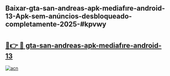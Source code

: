 ## Baixar-gta-san-andreas-apk-mediafıre-android-13-Apk-sem-anúncios-desbloqueado-completamente-2025-#kpvwy

# <h2><a href="https://ainizakaria.my?title=gta-san-andreas-apk-mediafıre-android-13&ref=20M">🔗👉 🔴 gta-san-andreas-apk-mediafıre-android-13</a></h2>

[![acn](https://github.com/user-attachments/assets/0f9c940e-d8b0-45ae-aac7-cd30a18b3e1c)](https://ainizakaria.my?title=gta-san-andreas-apk-mediafıre-android-13&ref=20M)

